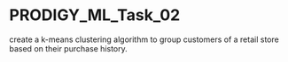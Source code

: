 # PRODIGY_ML_Task_02
create a k-means clustering algorithm to group customers of a retail store based on their purchase history.
